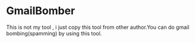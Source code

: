 # GmailBomber
This is not my tool , i just copy this tool from other author.You can do gmail bombing(spamming) by using this tool.

